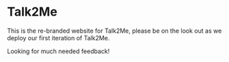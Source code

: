 # Talk2Me
This is the re-branded website for Talk2Me, please be on the look out as we deploy our first iteration of Talk2Me. 

Looking for much needed feedback!
